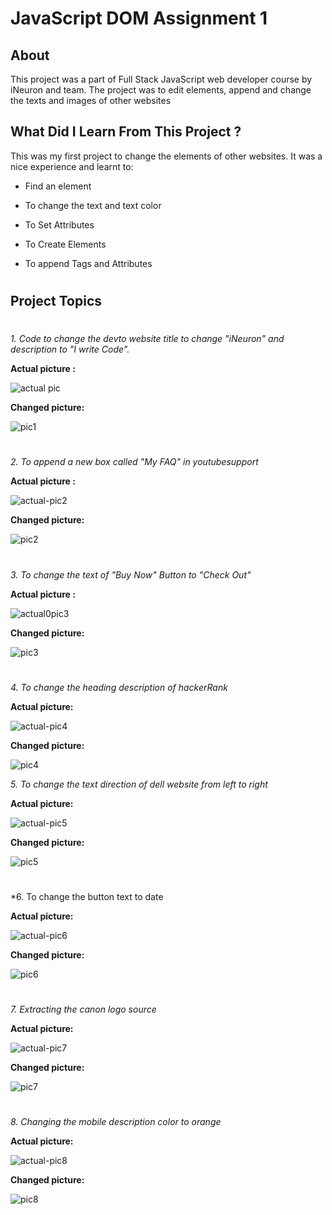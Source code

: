 
# JavaScript DOM Assignment 1

## About 

This project was a part of Full Stack JavaScript web developer course by iNeuron and team. The project was to edit elements, append and change the texts and images of other websites 

## What Did I Learn From This Project ?

This was my first project to change the elements of other websites. It was a nice experience and learnt to:
 
 - Find an element

 - To change the text and text color

 - To Set Attributes

 - To Create Elements

 - To append Tags and Attributes

#

## Project Topics

#

*1. Code to change the devto website title to change "iNeuron" and description to "I write Code".*

**Actual picture :**

![actual pic](./pictures/actual-pic1.png)

**Changed picture:**

![pic1](./pictures/pic1.png)

#

*2. To append a new box called "My FAQ" in youtubesupport*

**Actual picture :**

![actual-pic2](./pictures/actual-pic2.png)

**Changed picture:**

![pic2](./pictures/pic2.png)

#

*3. To change the text of "Buy Now" Button to "Check Out"*

**Actual picture :**

![actual0pic3](./pictures/actual-pic3.png)

**Changed picture:**

![pic3](./pictures/pic3.png)

#

*4. To change the heading description of hackerRank*

**Actual picture:**

![actual-pic4](./pictures/actual-pic4.png)

**Changed picture:**

![pic4](./pictures/pic4.png)

*5. To change the text direction of dell website from left to right*

**Actual picture:**

![actual-pic5](./pictures/actual-pic5.png)

**Changed picture:**

![pic5](./pictures/pic5.png)

#

*6. To change the button text to date 

**Actual picture:**

![actual-pic6](./pictures/actual-pic6.png)

**Changed picture:**

![pic6](./pictures/pic6.png)

#

*7. Extracting the canon logo source*

**Actual picture:**

![actual-pic7](./pictures/actual-pic7.png)

**Changed picture:**

![pic7](./pictures/pic7.png)

#

*8. Changing the mobile description color to orange*

**Actual picture:**

![actual-pic8](./pictures/actual-pic8.png)

**Changed picture:**

![pic8](./pictures/pic8.png)




